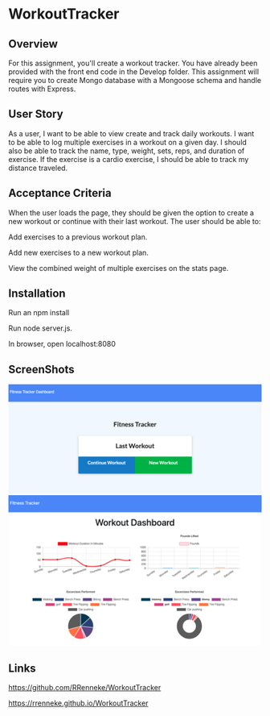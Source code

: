 # WorkoutTracker

## Overview
For this assignment, you'll create a workout tracker. You have already been provided with the front end code in the Develop folder. This assignment will require you to create Mongo database with a Mongoose schema and handle routes with Express.

## User Story
As a user, I want to be able to view create and track daily workouts. I want to be able to log multiple exercises in a workout on a given day. I should also be able to track the name, type, weight, sets, reps, and duration of exercise. If the exercise is a cardio exercise, I should be able to track my distance traveled.

## Acceptance Criteria
When the user loads the page, they should be given the option to create a new workout or continue with their last workout.
The user should be able to:

Add exercises to a previous workout plan.

Add new exercises to a new workout plan.

View the combined weight of multiple exercises on the stats page.

## Installation
Run an npm install 

Run node server.js. 

In browser, open localhost:8080

## ScreenShots
<img src="HomePage.png" alt="Home Page Screenshot">
<img src="Dashboard.png" alt="Dashboard Screenshot">

## Links
https://github.com/RRenneke/WorkoutTracker

https://rrenneke.github.io/WorkoutTracker